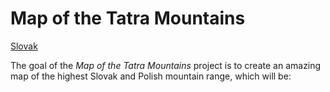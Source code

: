 # Map of the Tatra Mountains

[Slovak](README.md)

The goal of the *Map of the Tatra Mountains* project is to create an amazing map of the highest Slovak and Polish mountain range, which will be:
